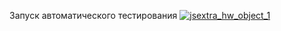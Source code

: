 Запуск автоматического тестирования
[![jsextra_hw_object_1](https://github.com/SadliyVI/JSExtra_HW_Object_1/actions/workflows/main.yml/badge.svg)](https://github.com/SadliyVI/JSExtra_HW_Object_1/actions/workflows/main.yml)
